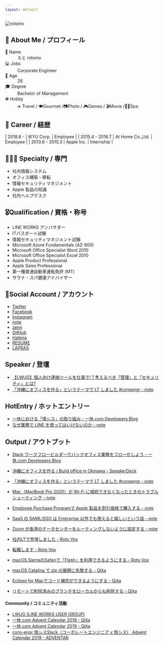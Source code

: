 ```yaml
---
layout: default
---
```


![rotomx](https://assets.st-note.com/production/uploads/images/26507044/profile_d795a66296b68ca91bff5a3db47f7ab7.png)

## 👤 About Me / プロフィール

<dl>
<dt>📛 Name</dt>
<dd> ろと rotomx</dd>
<dt>💻 Jobs</dt>
<dd>Corporate Engineer</dd>
<dt>👶 Age</dt>
<dd>28</dd>
<dt>🎓 Degree</dt>
<dd>Bachelor of Management</dd>
<dt>⚽️ Hobby</dt>
<dd>✈️ Travel / 🍽Gourmet /📷Photo /  🎮Games / 🎬Movie /🧖‍♀️Spa</dd>
</dl>

## 📄 Career / 経歴

| 2018.8 -          | IKYU Corp.          | Employee  |
| 2015.4 - 2018.7 | At Home Co.,Ltd.    | Employee  |
| 2013.6 - 2015.3 | Apple Inc.          | Internship |

## 👩🏻‍💻 Specialty / 専門

* 社内情報システム
* オフィス構築・移転
* 情報セキュリティマネジメント
* Apple 製品の知識
* 社内ヘルプデスク

## 🎖Qualification / 資格・称号

* LINE WORKS アンバサダー
* ITパスポート試験
* 情報セキュリティマネジメント試験
* Microsoft Azure Fundamentals (AZ-900)
* Microsoft Office Specialist Word 2010
* Microsoft Office Specialist Excel 2010
* Apple Product Professional
* Apple Sales Professional
* 第一種普通自動車運転免許 (MT)
* サウナ・スパ健康アドバイザー

## 📱Social Account / アカウント

* [Twitter](https://twitter.com/rotomx)
* [Facebook](https://www.facebook.com/tawa.mkx)
* [Instagram](https://www.instagram.com/rotomx)
* [note](https://note.com/rotomx)
* [zenn](https://zenn.dev/rotomx)
* [GitHub](https://github.com/rotomx)
* [Hatena](https://profile.hatena.ne.jp/rotom)
* [RESUME](https://www.resume.id/rotomx)
* [LAPRAS](https://lapras.com/public/YCWIS7Y)

## Speaker / 登壇

* [【LWUG】個人向け連絡ツールを仕事で!？考えるべき「管理」と「セキュリティ」とは?](https://lwug.connpass.com/event/192118/)
* [「沖縄にオフィスを作る」というテーマで LT しました #corpengr - note](https://note.com/rotomx/n/n773981c831d2)


## HotEntry / ホットエントリー

* [一休における「情シス」の取り組み - 一休.com Developers Blog](https://user-first.ikyu.co.jp/entry/info-sys)
* [なぜ業務で LINE を使ってはいけないのか - note](https://note.com/rotomx/n/n2a2d719dda76)

## Output / アウトプット

* [Slack ワークフロービルダーでバックオフィス業務をフロー化しよう - 一休.com Developers Blog](https://user-first.ikyu.co.jp/entry/slack-work-flow)

* [沖縄にオフィスを作る / Build office in Okinawa - SpeakerDeck](https://speakerdeck.com/rotomx/build-office-in-okinawa)

* [「沖縄にオフィスを作る」というテーマで LT しました #corpengr - note](https://note.com/rotomx/n/n773981c831d2)
* [Mac（MacBook Pro 2020）が Wi-Fi に接続できなくなったときのトラブルシューティング - note](https://note.com/rotomx/n/n54c036e548e7)
* [Employee Purchase Programで Apple 製品を割引価格で購入する - note](https://note.com/rotomx/n/nccbbf5f442d0)
* [SaaS の SAML/SSO は Enterprise 以外でも使えると嬉しいという話 - note](https://note.com/rotomx/n/neb7e3cb8b9b7)
* [Zoom が香港のデータセンターをルーティングしないように設定する - note](https://note.com/rotomx/n/nd63cde9c02e4)

* [社内LTで登壇しました - Roto Vox](http://rotomx.hateblo.jp/entry/2018/06/28/%E7%A4%BE%E5%86%85LT%E3%81%A7%E7%99%BB%E5%A3%87%E3%81%97%E3%81%BE%E3%81%97%E3%81%9F)
* [ 転職します - Roto Vox ](http://rotomx.hateblo.jp/entry/2018/06/19/%E8%BB%A2%E8%81%B7%E3%81%97%E3%81%BE%E3%81%99)
* [ macOS SierraのSafariで「Flash」を利用できるようにする - Roto Vox](http://rotomx.hateblo.jp/entry/2016/09/22/macOS_Sierra%E3%81%AESafari%E3%81%A7%E3%80%8CFlash%E3%80%8D%E3%82%92%E5%88%A9%E7%94%A8%E3%81%A7%E3%81%8D%E3%82%8B%E3%82%88%E3%81%86%E3%81%AB%E3%81%99%E3%82%8B)

* [ macOS Catalina で zip の展開に失敗する - Qiita ](https://qiita.com/rotomx/items/e50298ca435c55f8a4af)
* [ Eclipse for Macでコード補完ができるようにする - Qiita ](https://qiita.com/rotomx/items/784211ea16760eecac83)
* [リモートで削除済みのブランチをローカルからも削除する - Qiita ](https://qiita.com/rotomx/items/2c8693c11a070c00def1)

#### Community / コミュニティ活動

* [LWUG (LINE WORKS USER GROUP)](https://lwug.connpass.com/)
* [一休.com Advent Calendar 2018 - Qiita ](https://qiita.com/advent-calendar/2018/ikyu)
* [一休.com Advent Calendar 2019 - Qiita ](https://qiita.com/advent-calendar/2019/ikyu)
* [corp-engr 情シスSlack（コーポレートエンジニア x 情シス） Advent Calendar 2019 - ADVENTAR ](https://adventar.org/calendars/3995)
